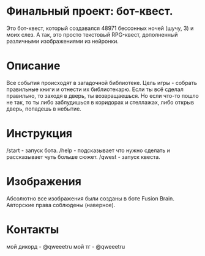 #   Финальный проект: бот-квест.
Это бот-квест, который создавался 48971 бессонных ночей (шучу, 3) и моих слез. А так, это просто текстовый RPG-квест, дополненный различными изображениями из нейронки.

#  Описание
Все события происходят в загадочной библиотеке. Цель игры - собрать правильные книги и отнести их библиотекарю. Если ты всё сделал правильно, то заходя в дверь, ты возвращаешься.  Но если что-то пошло не так, то ты либо заблудишься в коридорах и стеллажах, либо открыв дверь, попадешь в небытие.

#    Инструкция
/start - запуск бота.
/help - подсказывает что нужно сделать и рассказывает чуть больше сюжет.
/qwest - запуск квеста.

#  Изображения
Абсолютно все изображения были созданы в боте Fusion Brain. Авторские права соблюдены (наверное).

#  Контакты
мой дикорд - @qweeetru
мой тг - @qweeetru
